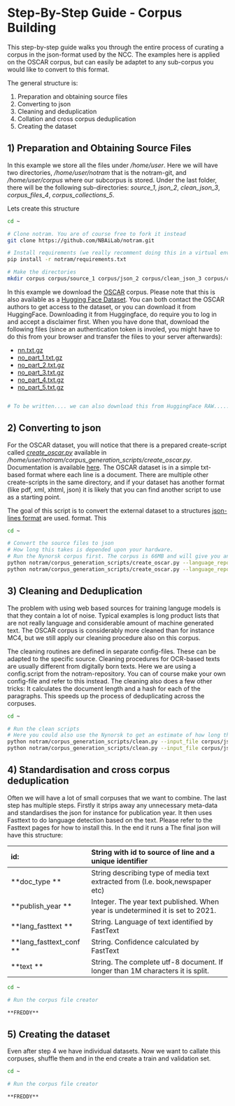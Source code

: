 # Step-By-Step Guide - Corpus Building
This step-by-step guide walks you through the entire process of curating a corpus in the json-format used by the NCC. The examples here is applied on the OSCAR corpus, but can easily be adaptet to any sub-corpus you would like to convert to this format.

The general structure is:
1) Preparation and obtaining source files
2) Converting to json
3) Cleaning and deduplication
4) Collation and cross corpus deduplication
5) Creating the dataset


## 1) Preparation and Obtaining Source Files
In this example we store all the files under */home/user*. Here we will have two directories, */home/user/notram* that is the notram-git, and */home/user/corpus* where our subcorpus is stored. Under the last folder, there will be the following sub-directories: *source\_1*, *json\_2*, *clean\_json\_3*, *corpus\_files\_4*, *corpus\_collections_5*.

Lets create this structure
```bash
cd ~

# Clone notram. You are of course free to fork it instead
git clone https://github.com/NBAiLab/notram.git

# Install requirements (we really recomment doing this in a virtual environment)
pip install -r notram/requirements.txt

# Make the directories
mkdir corpus corpus/source_1 corpus/json_2 corpus/clean_json_3 corpus/corpus_files_4 corpus/corpus_collections_5

```

In this example we download the [OSCAR](https://oscar-corpus.com/post/oscar-v21-09/) corpus. Please note that this is also available as a [Hugging Face Dataset](https://huggingface.co/datasets/oscar-corpus/OSCAR-2109). You can both contact the OSCAR authors to get access to the dataset, or you can download it from HuggingFace. Downloading it from Huggingface, do require you to log in and accept a disclaimer first. When you have done that, download the following files (since an authentication token is involed, you might have to do this from your browser and transfer the files to your server afterwards):

* [nn.txt.gz](https://huggingface.co/datasets/oscar-corpus/OSCAR-2109/blob/main/packaged/nn/nn.txt.gz)
* [no_part_1.txt.gz](https://huggingface.co/datasets/oscar-corpus/OSCAR-2109/resolve/main/packaged/no/no_part_1.txt.gz)
* [no_part_2.txt.gz](https://huggingface.co/datasets/oscar-corpus/OSCAR-2109/resolve/main/packaged/no/no_part_2.txt.gz)
* [no_part_3.txt.gz](https://huggingface.co/datasets/oscar-corpus/OSCAR-2109/resolve/main/packaged/no/no_part_3.txt.gz)
* [no_part_4.txt.gz](https://huggingface.co/datasets/oscar-corpus/OSCAR-2109/resolve/main/packaged/no/no_part_4.txt.gz)
* [no_part_5.txt.gz](https://huggingface.co/datasets/oscar-corpus/OSCAR-2109/resolve/main/packaged/no/no_part_5.txt.gz)


```bash

# To be written.... we can also download this from HuggingFace RAW.....

```

## 2) Converting to json
For the OSCAR dataset, you will notice that there is a prepared create-script called [*create_oscar.py*](https://github.com/NBAiLab/notram/blob/master/corpus_generation_scripts/create_oscar.py) available in */home/user/notram/corpus_generation_scripts/create_oscar.py*. Documentation is available [here](https://github.com/NBAiLab/notram/blob/master/guides/create_scripts.md#create_oscarpy). The OSCAR dataset is in a simple txt-based format where each line is a document. There are multiple other create-scripts in the same directory, and if your dataset has another format (like pdf, xml, xhtml, json) it is likely that you can find another script to use as a starting point.

The goal of this script is to convert the external dataset to a structures [json-lines format](https://github.com/NBAiLab/notram/blob/master/guides/text_extraction_format.md) are used. format. This 

```bash
cd ~

# Convert the source files to json
# How long this takes is depended upon your hardware. 
# Run the Nynorsk corpus first. The corpus is 66MB and will give you an indication. The Bokmål corpus is 60 times larger (4GB). 
python notram/corpus_generation_scripts/create_oscar.py --language_reported nn --doc_type oscar_nn --input_file corpus/source_1/oscar_nn.txt --output_file corpus/json_2/oscar_nn.json
python notram/corpus_generation_scripts/create_oscar.py --language_reported nb  --doc_type oscar_nb --input_file corpus/source_1/oscar_nb.txt --output_file corpus/json_2/oscar_nb.json

```

## 3) Cleaning and Deduplication
The problem with using web based sources for training languge models is that they contain a lot of noise. Typical examples is long product lists that are not really language and considerable amount of machine generated text. The OSCAR corpus is considerably more cleaned than for instance MC4, but we still apply our cleaning procedure also on this corpus.

The cleaning routines are defined in separate config-files. These can be adapted to the specific source. Cleaning procedures for OCR-based texts are usually different from digitally born texts. Here we are using a config.script from the notram-repository. You can of course make your own config-file and refer to this instead. The cleaning also does a few other tricks: It calculates the document length and a hash for each of the paragraphs. This speeds up the process of deduplicating across the corpuses.

```bash
cd ~ 

# Run the clean scripts
# Here you could also use the Nynorsk to get an estimate of how long the Bokmål script will take
python notram/corpus_generation_scripts/clean.py --input_file corpus/json2/oscar_nn.json --ouput_folder corpus/clean_json_3 --config_file notram/corpus_generation_scripts/config/config.json
python notram/corpus_generation_scripts/clean.py --input_file corpus/json2/oscar_nb.json --ouput_folder corpus/clean_json_3 --config_file notram/corpus_generation_scripts/config/config.json
```

## 4) Standardisation and cross corpus deduplication
Often we will have a lot of small corpuses that we want to combine. The last step has multiple steps. Firstly it strips away any unnecessary meta-data and standardises the json for instance for publication year. It then uses Fasttext to do language detection based on the text. Please refer to the Fasttext pages for how to install this. In the end it runs a The final json will have this structure:

|**id:** | String with id to source of line and a unique identifier|
|:-----------|:------------|
|**doc_type ** | String describing type of media text extracted from (I.e. book,newspaper etc)|
|**publish_year ** | Integer. The year text published. When year is undetermined it is set to 2021.|
|**lang_fasttext ** | String. Language of text identified by FastText|
|**lang_fasttext_conf ** | String. Confidence calculated by FastText|
|**text ** | String. The complete utf-8 document. If longer than 1M characters it is split.|

```bash
cd ~ 

# Run the corpus file creator

**FREDDY**

```


## 5) Creating the dataset
Even after step 4 we have individual datasets. Now we want to callate this corpuses, shuffle them and in the end create a train and validation set.

```bash
cd ~ 

# Run the corpus file creator

**FREDDY**

```

